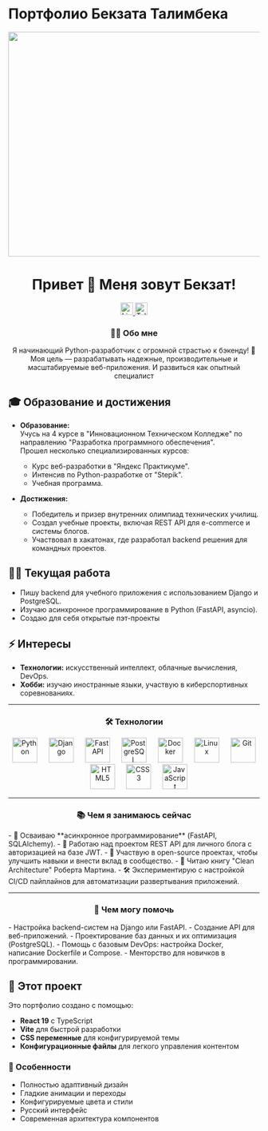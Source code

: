 # Портфолио Бекзата Талимбека

<div align="center">
  <img height="450" width="820" src="https://media2.giphy.com/media/v1.Y2lkPTc5MGI3NjExbmRnazM5OWxwZGlrMXZwNDh3NnlxcnQxMGh3ZDh5bzg2YTV0NXczbyZlcD12MV9pbnRlcm5hbF9naWZfYnlfaWQmY3Q9Zw/Basrh159dGwKY/giphy.gif" />
</div>

<h1 align="center">Привет 👋 Меня зовут Бекзат!</h1>

<div align="center">
  <a href="https://www.linkedin.com/in/bekzat-talimbek-b9754a342" target="_blank">
    <img src="https://img.shields.io/badge/LinkedIn-0A66C2?style=for-the-badge&logo=linkedin&logoColor=white" height="25" alt="LinkedIn" />
  </a>
  <a href="https://t.me/lokkitc" target="_blank">
    <img src="https://img.shields.io/badge/Telegram-2CA5E0?style=for-the-badge&logo=telegram&logoColor=white" height="25" alt="Telegram" />
  </a>
</div>

<h3 align="center">👨‍💻 Обо мне</h3>

<p align="center">
Я начинающий Python-разработчик с огромной страстью к бэкенду! 🚀  
Моя цель — разрабатывать надежные, производительные и масштабируемые веб-приложения. И развиться как опытный специалист
</p>

## 🎓 Образование и достижения

- **Образование:**  
  Учусь на 4 курсе в "Инновационном Техническом Колледже" по направлению "Разработка программного обеспечения".  
  Прошел несколько специализированных курсов:  
  - Курс веб-разработки в "Яндекс Практикуме".  
  - Интенсив по Python-разработке от "Stepik".
  - Учебная программа.

- **Достижения:**  
  - Победитель и призер внутренних олимпиад технических училищ.  
  - Создал учебные проекты, включая REST API для e-commerce и системы блогов.  
  - Участвовал в хакатонах, где разработал backend решения для командных проектов.

## 🧑‍💻 Текущая работа

- Пишу backend для учебного приложения с использованием Django и PostgreSQL.  
- Изучаю асинхронное программирование в Python (FastAPI, asyncio).
- Создаю для себя открытые пэт-проекты

## ⚡ Интересы

- **Технологии:** искусственный интеллект, облачные вычисления, DevOps.  
- **Хобби:** изучаю иностранные языки, участвую в киберспортивных соревнованиях.

---

<h3 align="center">🛠 Технологии</h3>

<div align="center">
  <img src="https://cdn.jsdelivr.net/gh/devicons/devicon/icons/python/python-original.svg" height="50" alt="Python" />
  <img width="15" />
  <img src="https://cdn.jsdelivr.net/gh/devicons/devicon/icons/django/django-plain.svg" height="50" alt="Django" />
  <img width="15" />
  <img src="https://cdn.jsdelivr.net/gh/devicons/devicon/icons/fastapi/fastapi-original.svg" height="50" alt="FastAPI" />
  <img width="15" />
  <img src="https://cdn.jsdelivr.net/gh/devicons/devicon/icons/postgresql/postgresql-original.svg" height="50" alt="PostgreSQL" />
  <img width="15" />
  <img src="https://cdn.jsdelivr.net/gh/devicons/devicon/icons/docker/docker-original.svg" height="50" alt="Docker" />
  <img width="15" />
  <img src="https://cdn.jsdelivr.net/gh/devicons/devicon/icons/linux/linux-original.svg" height="50" alt="Linux" />
  <img width="15" />
  <img src="https://cdn.jsdelivr.net/gh/devicons/devicon/icons/git/git-original.svg" height="50" alt="Git" />
  <img width="15" />
  <img src="https://cdn.jsdelivr.net/gh/devicons/devicon/icons/html5/html5-original.svg" height="50" alt="HTML5" />
  <img width="15" />
  <img src="https://cdn.jsdelivr.net/gh/devicons/devicon/icons/css3/css3-original.svg" height="50" alt="CSS3" />
  <img width="15" />
  <img src="https://cdn.jsdelivr.net/gh/devicons/devicon/icons/javascript/javascript-original.svg" height="50" alt="JavaScript" />
</div>

---

<h3 align="center">📚 Чем я занимаюсь сейчас</h3>

<p align="left">
- 🌱 Осваиваю **асинхронное программирование** (FastAPI, SQLAlchemy).  
- 🔧 Работаю над проектом REST API для личного блога с авторизацией на базе JWT.  
- 🤝 Участвую в open-source проектах, чтобы улучшить навыки и внести вклад в сообщество.  
- 📖 Читаю книгу "Clean Architecture" Роберта Мартина.  
- 🛠 Экспериментирую с настройкой CI/CD пайплайнов для автоматизации развертывания приложений.  
</p>

---

<h3 align="center">🌟 Чем могу помочь</h3>

<p align="left">
- Настройка backend-систем на Django или FastAPI.  
- Создание API для веб-приложений.  
- Проектирование баз данных и их оптимизация (PostgreSQL).  
- Помощь с базовым DevOps: настройка Docker, написание Dockerfile и Compose.  
- Менторство для новичков в программировании.  
</p>

## 🚀 Этот проект

Это портфолио создано с помощью:
- **React 19** с TypeScript
- **Vite** для быстрой разработки
- **CSS переменные** для конфигурируемой темы
- **Конфигурационные файлы** для легкого управления контентом

### 🎨 Особенности
- Полностью адаптивный дизайн
- Гладкие анимации и переходы
- Конфигурируемые цвета и стили
- Русский интерфейс
- Современная архитектура компонентов